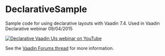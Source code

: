 DeclarativeSample
==============

Sample code for using declarative layouts with Vaadin 7.4. Used in Vaadin Declarative webinar 09/04/2015

[![Declarative Vaadin UIs webinar on YouTube](http://img.youtube.com/vi/RSsEFMcrMVM/0.jpg)](http://www.youtube.com/watch?v=RSsEFMcrMVM)

See the [Vaadin Forums thread](https://vaadin.com/forum/#!/thread/9726498) for more information.

